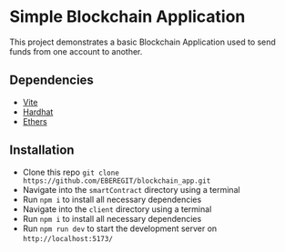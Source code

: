 # Simple Blockchain Application

This project demonstrates a basic Blockchain Application used to send funds from one account to another.

## Dependencies
- [Vite](https://vitejs.dev/)
- [Hardhat](https://hardhat.org/)
- [Ethers](https://docs.ethers.io/)

## Installation
- Clone this repo `git clone https://github.com/EBEREGIT/blockchain_app.git`
- Navigate into the `smartContract` directory using a terminal
- Run `npm i` to install all necessary dependencies
- Navigate into the `client` directory using a terminal
- Run `npm i` to install all necessary dependencies
- Run `npm run dev` to start the development server on `http://localhost:5173/`
